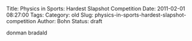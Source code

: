 Title: Physics in Sports: Hardest Slapshot Competition
Date: 2011-02-01 08:27:00
Tags: 
Category: old
Slug: physics-in-sports-hardest-slapshot-competition
Author: Bohn
Status: draft

donman bradald

